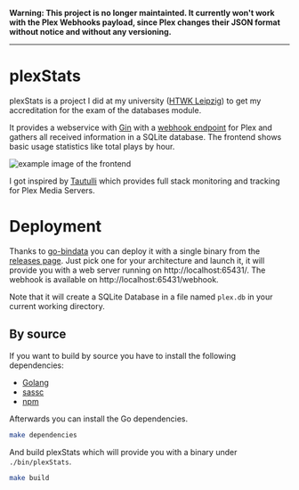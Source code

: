 **Warning: This project is no longer maintainted. It currently won't work with the Plex Webhooks payload, since Plex changes their JSON format without notice and without any versioning.**

---

# plexStats

plexStats is a project I did at my university ([HTWK Leipzig](https://www.htwk-leipzig.de/startseite/))
to get my accreditation for the exam of the databases module.

It provides a webservice with [Gin](https://github.com/gin-gonic/gin) with a
[webhook endpoint](https://support.plex.tv/articles/115002267687-webhooks/) for Plex
and gathers all received information in a SQLite database. The frontend shows basic
usage statistics like total plays by hour.

![example image of the frontend](https://i.imgur.com/PfC78Fy.png)

I got inspired by [Tautulli](https://github.com/Tautulli/Tautulli) which provides
full stack monitoring and tracking for Plex Media Servers.

# Deployment

Thanks to [go-bindata](https://github.com/tmthrgd/go-bindata
) you can deploy it with a single binary from the [releases page](https://github.com/hashworks/plexStats/releases).
Just pick one for your architecture and launch it, it will provide you with a web server
running on http://localhost:65431/. The webhook is available on http://localhost:65431/webhook.

Note that it will create a SQLite Database in a file named `plex.db` in your current working directory.

## By source

If you want to build by source you have to install the following dependencies:
* [Golang](https://golang.org/doc/install)
* [sassc](https://github.com/sass/sassc)
* [npm](https://www.npmjs.com/get-npm)

Afterwards you can install the Go dependencies.
```sh
make dependencies
```

And build plexStats which will provide you with a binary under `./bin/plexStats`.

```sh
make build
```
